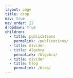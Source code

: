 ```yaml
---
layout: page
title: drop
nav: true
nav_order: 22
dropdown: true
children:
  - title: publications
    permalink: /publications/
  - title: divider
  - title: Algebra
    permalink: /Algebra/
  - title: divider
  - title: blog
    permalink: /blog/
---
```

